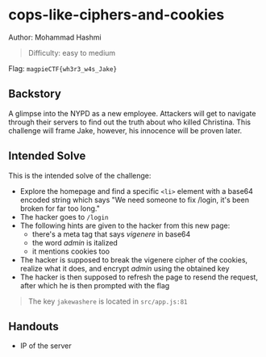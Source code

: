 # cops-like-ciphers-and-cookies

Author: Mohammad Hashmi

>Difficulty: easy to medium

Flag: `magpieCTF{wh3r3_w4s_Jake}`

## Backstory

A glimpse into the NYPD as a new employee.
Attackers will get to navigate through their servers to find out the truth about who killed Christina.
This challenge will frame Jake, however, his innocence will be proven later.

## Intended Solve

This is the intended solve of the challenge:

- Explore the homepage and find a specific `<li>` element with a base64 encoded string which says "We need someone to fix /login, it's been broken for far too long."
- The hacker goes to `/login`
- The following hints are given to the hacker from this new page:
  - there's a meta tag that says *vigenere* in base64
  - the word *admin* is italized
  - it mentions cookies too
- The hacker is supposed to break the vigenere cipher of the cookies, realize what it does, and encrypt *admin* using the obtained key
- The hacker is then supposed to refresh the page to resend the request, after which he is then prompted with the flag

>The key `jakewashere` is located in `src/app.js:81`

## Handouts

- IP of the server
